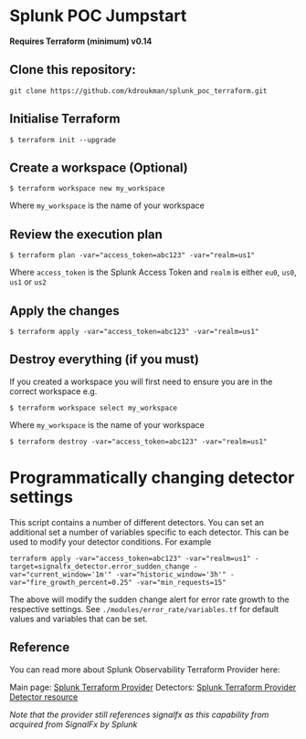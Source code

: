 # Splunk POC Jumpstart
**Requires Terraform (minimum) v0.14**

## Clone this repository:

`git clone https://github.com/kdroukman/splunk_poc_terraform.git`

## Initialise Terraform

```
$ terraform init --upgrade
```

## Create a workspace (Optional)

```
$ terraform workspace new my_workspace
```
Where `my_workspace` is the name of your workspace

## Review the execution plan

```
$ terraform plan -var="access_token=abc123" -var="realm=us1"
```

Where `access_token` is the Splunk Access Token and `realm` is either `eu0`, `us0`, `us1` or `us2`

## Apply the changes

```
$ terraform apply -var="access_token=abc123" -var="realm=us1"
```

## Destroy everything (if you must)

If you created a workspace you will first need to ensure you are in the correct workspace e.g.

```
$ terraform workspace select my_workspace
```
Where `my_workspace` is the name of your workspace

```
$ terraform destroy -var="access_token=abc123" -var="realm=us1"
```

# Programmatically changing detector settings

This script contains a number of different detectors. 
You can set an additional set a number of variables specific to each detector.
This can be used to modify your detector conditions. For example

```
terraform apply -var="access_token=abc123" -var="realm=us1" -target=signalfx_detector.error_sudden_change -var="current_window='1m'" -var="historic_window='3h'" -var="fire_growth_percent=0.25" -var="min_requests=15"
```

The above will modify the sudden change alert for error rate growth to the respective settings.
See `./modules/error_rate/variables.tf` for default values and variables that can be set.

## Reference

You can read more about Splunk Observability Terraform Provider here:

Main page: [Splunk Terraform Provider](https://registry.terraform.io/providers/splunk-terraform/signalfx/latest/docs)
Detectors: [Splunk Terraform Provider Detector resource](https://registry.terraform.io/providers/splunk-terraform/signalfx/latest/docs/resources/detector)

_Note that the provider still references signalfx as this capability from acquired from SignalFx by Splunk_


